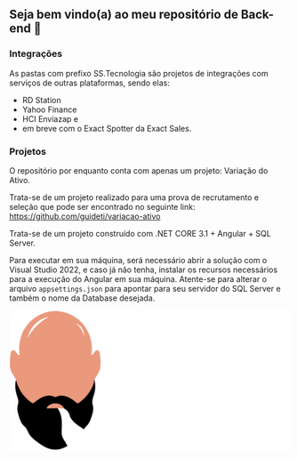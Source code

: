 ## Seja bem vindo(a) ao meu repositório de Back-end 👋

### Integrações

As pastas com prefixo SS.Tecnologia são projetos de integrações com serviços de outras plataformas, sendo elas:

 + RD Station
 + Yahoo Finance
 + HCI Enviazap e 
 + em breve com o Exact Spotter da Exact Sales.

### Projetos

O repositório por enquanto conta com apenas um projeto: Variação do Ativo. 

Trata-se de um projeto realizado para uma prova de recrutamento e seleção que pode ser encontrado no seguinte link:
https://github.com/guideti/variacao-ativo 

Trata-se de um projeto construído com .NET CORE 3.1 + Angular + SQL Server.

Para executar em sua máquina, será necessário abrir a solução com o Visual Studio 2022, e caso já não tenha, instalar os recursos necessários para a execução do Angular em sua máquina. Atente-se para alterar o arquivo `appsettings.json` para apontar para seu servidor do SQL Server e também o nome da Database desejada.

![Logo: Pedro Palmuti Developer](/VariacaoDoAtivo_3.1/VariacaoDoAtivo/ClientApp/src/assets/images/Logo.png)